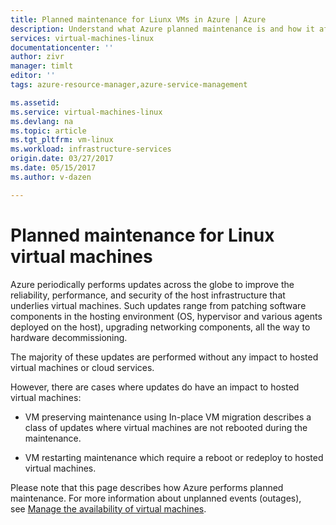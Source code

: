 ```yaml
---
title: Planned maintenance for Liunx VMs in Azure | Azure
description: Understand what Azure planned maintenance is and how it affects your Windows virtual machines running in Azure.
services: virtual-machines-linux
documentationcenter: ''
author: zivr
manager: timlt
editor: ''
tags: azure-resource-manager,azure-service-management

ms.assetid: 
ms.service: virtual-machines-linux
ms.devlang: na
ms.topic: article
ms.tgt_pltfrm: vm-linux
ms.workload: infrastructure-services
origin.date: 03/27/2017
ms.date: 05/15/2017
ms.author: v-dazen

---
```


# Planned maintenance for Linux virtual machines 

Azure periodically performs updates across the globe to
improve the reliability, performance, and security of the host
infrastructure that underlies virtual machines. Such updates range from
patching software components in the hosting environment (OS, hypervisor
and various agents deployed on the host), upgrading networking
components, all the way to hardware decommissioning.

The majority of these updates are performed without any impact to hosted
virtual machines or cloud services.

However, there are cases where updates do have an impact to hosted
virtual machines:

-   VM preserving maintenance using In-place VM migration describes a class of updates where virtual machines are not rebooted
    during the maintenance.

-   VM restarting maintenance which require a reboot or redeploy to hosted
    virtual machines.

Please note that this page describes how Azure performs
planned maintenance. For more information about unplanned events
(outages), see [Manage the availability of virtual
machines](../linux/manage-availability.md).
